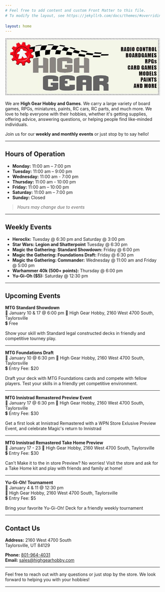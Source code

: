 ```yaml
---
# Feel free to add content and custom Front Matter to this file.
# To modify the layout, see https://jekyllrb.com/docs/themes/#overriding-theme-defaults

layout: home
---
```


![High Gear Logo](./assets/high_gear_logo.jpg)

We are **High Gear Hobby and Games**. We carry a large variety of board games, RPGs, miniatures, paints, RC cars, RC parts, and much more. We love to help everyone with their hobbies, whether it's getting supplies, offering advice, answering questions, or helping people find like-minded individuals. 

Join us for our **weekly and monthly events** or just stop by to say hello!

---

## Hours of Operation

- **Monday:** 11:00 am – 7:00 pm
- **Tuesday:** 11:00 am – 9:00 pm
- **Wednesday:** 11:00 am - 7:00 pm
- **Thursday:** 11:00 am - 10:00 pm
- **Friday:** 11:00 am – 10:00 pm
- **Saturday:** 11:00 am – 7:00 pm
- **Sunday:** Closed

> *Hours may change due to events*

---

## Weekly Events

- **Heroclix:** Tuesday @ 6:30 pm and Saturday @ 3:00 pm
- **Star Wars: Legion and Shatterpoint** Tuesday @ 6:30 pm
- **Magic the Gathering: Standard Showdown:** Friday @ 6:00 pm
- **Magic the Gathering: Foundations Draft:** Friday @ 6:30 pm
- **Magic the Gathering: Commander:** Wednesday @ 11:00 am and Friday @ 5:00 pm
- **Warhammer 40k (500+ points):** Thursday @ 6:00 pm
- **Yu-Gi-Oh ($5):** Saturday @ 12:30 pm

---

## Upcoming Events

**MTG Standard Showdown**  
📅 January 10 & 17 @ 6:00 pm 
📍 High Gear Hobby, 2160 West 4700 South, Taylorsville  
💲 Free

Show your skill with Standard legal constructed decks in friendly and competitive tourney play.

---

**MTG Foundations Draft**  
📅 January 10 @ 6:30 pm 
📍 High Gear Hobby, 2160 West 4700 South, Taylorsville  
💲 Entry Fee: $20

Draft your deck with MTG Foundations cards and compete with fellow players. Test your skills in a friendly yet competitive environment.

---

**MTG Innistrad Remastered Preview Event**  
📅 January 17 @ 6:30 pm 
📍 High Gear Hobby, 2160 West 4700 South, Taylorsville  
💲 Entry Fee: $30

Get a first look at Innistrad Remastered with a WPN Store Exlusive Preview Event, and celebrate Magic's return to Innistrad

---

**MTG Innistrad Remastered Take Home Preview**  
📅 January 17 - 23
📍 High Gear Hobby, 2160 West 4700 South, Taylorsville  
💲 Entry Fee: $30

Can't Make it to the in store Preview? No worries! Visit the store and ask for a Take Home kit and play with friends and family at home!

---

**Yu-Gi-Oh! Tournament**  
📅 January 4 & 11 @ 12:30 pm  
📍 High Gear Hobby, 2160 West 4700 South, Taylorsville  
💲 Entry Fee: $5

Bring your favorite Yu-Gi-Oh! Deck for a friendly weekly tournament

---



## Contact Us

**Address:**
2160 West 4700 South  
Taylorsville, UT 84129

**Phone:** [801-964-4031](tel:801-964-4031)  
**Email:** [sales@highgearhobby.com](mailto:sales@highgearhobby.com)

---

Feel free to reach out with any questions or just stop by the store. We look forward to helping you with your hobbies!

---


